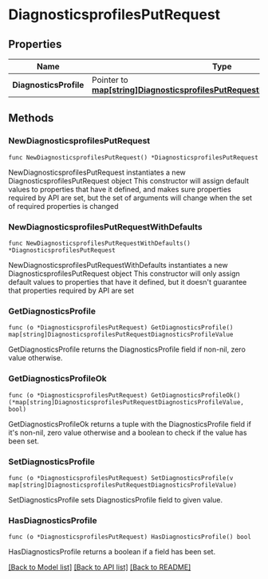# DiagnosticsprofilesPutRequest

## Properties

Name | Type | Description | Notes
------------ | ------------- | ------------- | -------------
**DiagnosticsProfile** | Pointer to [**map[string]DiagnosticsprofilesPutRequestDiagnosticsProfileValue**](DiagnosticsprofilesPutRequestDiagnosticsProfileValue.md) |  | [optional] 

## Methods

### NewDiagnosticsprofilesPutRequest

`func NewDiagnosticsprofilesPutRequest() *DiagnosticsprofilesPutRequest`

NewDiagnosticsprofilesPutRequest instantiates a new DiagnosticsprofilesPutRequest object
This constructor will assign default values to properties that have it defined,
and makes sure properties required by API are set, but the set of arguments
will change when the set of required properties is changed

### NewDiagnosticsprofilesPutRequestWithDefaults

`func NewDiagnosticsprofilesPutRequestWithDefaults() *DiagnosticsprofilesPutRequest`

NewDiagnosticsprofilesPutRequestWithDefaults instantiates a new DiagnosticsprofilesPutRequest object
This constructor will only assign default values to properties that have it defined,
but it doesn't guarantee that properties required by API are set

### GetDiagnosticsProfile

`func (o *DiagnosticsprofilesPutRequest) GetDiagnosticsProfile() map[string]DiagnosticsprofilesPutRequestDiagnosticsProfileValue`

GetDiagnosticsProfile returns the DiagnosticsProfile field if non-nil, zero value otherwise.

### GetDiagnosticsProfileOk

`func (o *DiagnosticsprofilesPutRequest) GetDiagnosticsProfileOk() (*map[string]DiagnosticsprofilesPutRequestDiagnosticsProfileValue, bool)`

GetDiagnosticsProfileOk returns a tuple with the DiagnosticsProfile field if it's non-nil, zero value otherwise
and a boolean to check if the value has been set.

### SetDiagnosticsProfile

`func (o *DiagnosticsprofilesPutRequest) SetDiagnosticsProfile(v map[string]DiagnosticsprofilesPutRequestDiagnosticsProfileValue)`

SetDiagnosticsProfile sets DiagnosticsProfile field to given value.

### HasDiagnosticsProfile

`func (o *DiagnosticsprofilesPutRequest) HasDiagnosticsProfile() bool`

HasDiagnosticsProfile returns a boolean if a field has been set.


[[Back to Model list]](../README.md#documentation-for-models) [[Back to API list]](../README.md#documentation-for-api-endpoints) [[Back to README]](../README.md)



